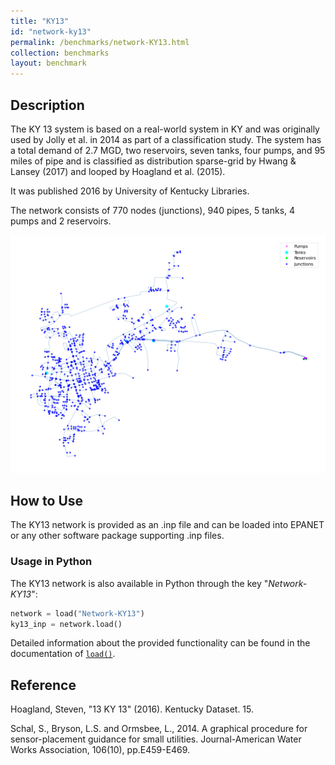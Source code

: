 ```yaml
---
title: "KY13"
id: "network-ky13"
permalink: /benchmarks/network-KY13.html
collection: benchmarks
layout: benchmark
---
```



## Description

The KY 13 system is based on a real-world system in KY and was originally used by Jolly et al. in 2014 as part of a
classification study. The system has a total demand of 2.7 MGD, two reservoirs, seven tanks, four pumps, and 95 miles of
pipe and is classified as distribution sparse-grid by Hwang & Lansey (2017) and looped by Hoagland et al. (2015).

It was published 2016 by University of Kentucky Libraries.

The network consists of 770 nodes (junctions), 940 pipes, 5 tanks, 4 pumps and 2 reservoirs.

<img src="../static/benchmarks/network-ky13/ky13_plot.png"/>

## How to Use

The KY13 network is provided as an .inp file and can be loaded into EPANET or any other software package
supporting .inp files.

### Usage in Python

The KY13 network is also available in Python through the key "*Network-KY13*":
```python
network = load("Network-KY13")
ky13_inp = network.load()
```

Detailed information about the provided functionality can be found in the documentation of
[`load()`](https://water-benchmark-hub.readthedocs.io/en/stable/water_benchmark_hub.networks.html#water_benchmark_hub.networks.networks.KY13.load).


## Reference

Hoagland, Steven, "13 KY 13" (2016). Kentucky Dataset. 15.
[<i class="bi bi-link"></i>](https://uknowledge.uky.edu/wdst/15)

Schal, S., Bryson, L.S. and Ormsbee, L., 2014. A graphical procedure for sensor-placement guidance for small utilities.
Journal-American Water Works Association, 106(10), pp.E459-E469.
[<i class="bi bi-link"></i>](https://doi.org/10.5942/JAWWA.2014.106.0093)
